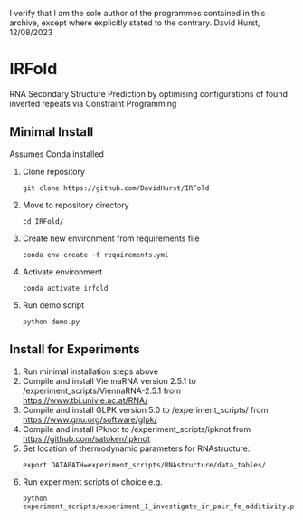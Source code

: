 I verify that I am the sole author of the programmes contained in this archive, except where explicitly stated to the contrary.
David Hurst, 12/08/2023

# IRFold

RNA Secondary Structure Prediction by optimising configurations of found inverted repeats via Constraint Programming

## Minimal Install
Assumes Conda installed 
1. Clone repository 
    ```
    git clone https://github.com/DavidHurst/IRFold 
    ```
2. Move to repository directory
    ```
    cd IRFold/
    ```
3. Create new environment from requirements file 
    ```
    conda env create -f requirements.yml
    ```
4. Activate environment 
    ```
    conda activate irfold
    ```
5. Run demo script 
    ```
    python demo.py
    ```

## Install for Experiments

1. Run minimal installation steps above
1. Compile and install ViennaRNA version 2.5.1 to /experiment_scripts/ViennaRNA-2.5.1 from https://www.tbi.univie.ac.at/RNA/
2. Compile and install GLPK version 5.0 to /experiment_scripts/ from https://www.gnu.org/software/glpk/
3. Compile and install IPknot to /experiment_scripts/ipknot from https://github.com/satoken/ipknot
5. Set location of thermodynamic parameters for RNAstructure:
    ```
    export DATAPATH=experiment_scripts/RNAstructure/data_tables/
    ```
6. Run experiment scripts of choice e.g.
    ```
    python experiment_scripts/experiment_1_investigate_ir_pair_fe_additivity.py
    ```

